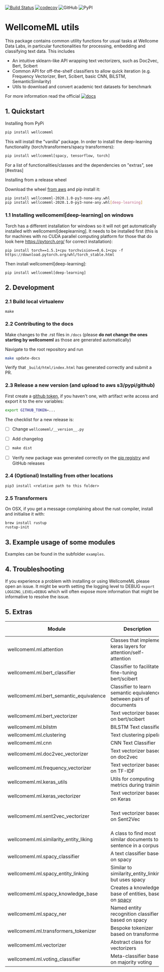 [![Build Status](https://travis-ci.com/wellcometrust/WellcomeML.svg?token=cssCZpnz8YDs4Hb4K5pS&branch=main)](https://travis-ci.com/wellcometrust/WellcomeML) [![codecov](https://codecov.io/gh/wellcometrust/wellcomeml/branch/main/graph/badge.svg)](https://codecov.io/gh/wellcometrust/wellcomeml)
![GitHub](https://img.shields.io/github/license/wellcometrust/wellcomeml)
![PyPI](https://img.shields.io/pypi/v/wellcomeml)


# WellcomeML utils

This package contains common utility functions for usual tasks at Wellcome Data Labs, in particular functionalities for processing, embedding and classifying text data. This includes

* An intuitive sklearn-like API wrapping text vectorizers, such as Doc2vec, Bert, Scibert
* Common API for off-the-shelf classifiers to allow quick iteration (e.g. Frequency Vectorizer, Bert, Scibert, basic CNN, BiLSTM, SemanticSimilarity)
* Utils to download and convert academic text datasets for benchmark

For more information read the official [![docs](https://img.shields.io/badge/docs-%20-success)](http://wellcometrust.github.io/WellcomeML)


## 1. Quickstart

Installing from PyPi

```bash
pip install wellcomeml
```

This will install the "vanilla" package. In order to install the deep-learning functionality
(torch/transformers/spacy transformers):

```bash
pip install wellcomeml[spacy, tensorflow, torch]
```

For a list of functionalities/classes and the dependencies on "extras", see [#extras]


Installing from a release wheel

Download the wheel [from aws](https://datalabs-public.s3.eu-west-2.amazonaws.com/wellcomeml/wellcomeml-2020.1.0-py3-none-any.whl)
and pip install it:

```bash
pip install wellcomeml-2020.1.0-py3-none-any.whl
pip install wellcomeml-2020.1.0-py3-none-any.whl[deep-learning]
```

### 1.1 Installing wellcomeml[deep-learning] on windows 

Torch has a different installation for windows so it will not get automatically installed with wellcomeml[deeplearning].
It needs to be installed first (this is for machines with no CUDA parallel computing platform for those that do look here https://pytorch.org/ for correct installation):

```
pip install torch==1.5.1+cpu torchvision==0.6.1+cpu -f https://download.pytorch.org/whl/torch_stable.html
```

Then install wellcomeml[deep-learning]:

```
pip install wellcomeml[deep-learning]
```

## 2. Development

### 2.1 Build local virtualenv

```
make
```

### 2.2 Contributing to the docs

Make changes to the .rst files in `/docs` (please **do not change the ones starting by wellcomeml** as those are generated automatically)

Navigate to the root repository and run

```bash
make update-docs
```

Verify that `_build/html/index.html` has generated correctly and submit a PR.

### 2.3 Release a new version (and upload to aws s3/pypi/github)

First create a [github token](https://help.github.com/en/github/authenticating-to-github/creating-a-personal-access-token-for-the-command-line), if you haven't one, with artifact write access and
 export
 it to the env variables:
```bash
export GITHUB_TOKEN=...
```

The checklist for a new release is:

- [ ] Change `wellcomeml/__version__.py`
- [ ] Add changelog
- [ ] `make dist`
- [ ] Verify new package was generated correctly on the [pip registry](https://pypi.org/project/wellcomeml)
 and GitHub releases 


### 2.4 (Optional) Installing from other locations

```
pip3 install <relative path to this folder>
```

### 2.5 Transformers

On OSX, if you get a message complaining about the rust compiler, install and initialise it with:

```
brew install rustup
rustup-init
```

## 3. Example usage of some modules

Examples can be found in the subfolder `examples`.

## 4. Troubleshooting

If you experience a problem with installing or using WellcomeML please open an issue. It might be
worth setting the logging level to DEBUG `export LOGGING_LEVEL=DEBUG` which will often expose
more information that might be informative to resolve the issue.

## 5. Extras


|Module|Description|Extras needed|
|---|---|---|
| wellcomeml.ml.attention | Classes that implement keras layers for attention/self-attention  |  tensorflow |
| wellcomeml.ml.bert_classifier  | Classifier to facilitate fine-tuning bert/scibert  |  tensorflow |
| wellcomeml.ml.bert_semantic_equivalence  | Classifier to learn semantic equivalence between pairs of documents  |  tensorflow |
| wellcomeml.ml.bert_vectorizer | Text vectorizer based on bert/scibert | torch |
| wellcomeml.ml.bilstm | BILSTM Text classifier | tensorflow |
| wellcomeml.ml.clustering | Text clustering pipeline | NA |
| wellcomeml.ml.cnn | CNN Text Classifier | tensorflow |
|  wellcomeml.ml.doc2vec_vectorizer | Text vectorizer based on doc2vec | NA |
| wellcomeml.ml.frequency_vectorizer | Text vectorizer based on TF-IDF | NA |
| wellcomeml.ml.keras_utils | Utils for computing metrics during training | tensorflow |
| wellcomeml.ml.keras_vectorizer | Text vectorizer based on Keras | tensorflow |
| wellcomeml.ml.sent2vec_vectorizer | Text vectorizer based on Sent2Vec | (Requires sent2vec, a non-pypi package) |
| wellcomeml.ml.similarity_entity_liking | A class to find most similar documents to a sentence in a corpus | tensorflow |
| wellcomeml.ml.spacy_classifier | A text classifier based on spacy | spacy, torch |
| wellcomeml.ml.spacy_entity_linking | Similar to similarity_entity_linking, but uses spacy | spacy |
| wellcomeml.ml.spacy_knowledge_base | Creates a knowledge base of entities, based on [spacy](https://spacy.io/usage/training#entity-linker) | spacy |
| wellcomeml.ml.spacy_ner | Named entity recognition classifier based on spacy | spacy |
| wellcomeml.ml.transformers_tokenizer | Bespoke tokenizer based on transformers | Transformers |
| wellcomeml.ml.vectorizer | Abstract class for vectorizers | NA |
| wellcomeml.ml.voting_classifier | Meta-classifier based on majority voting | NA| 

